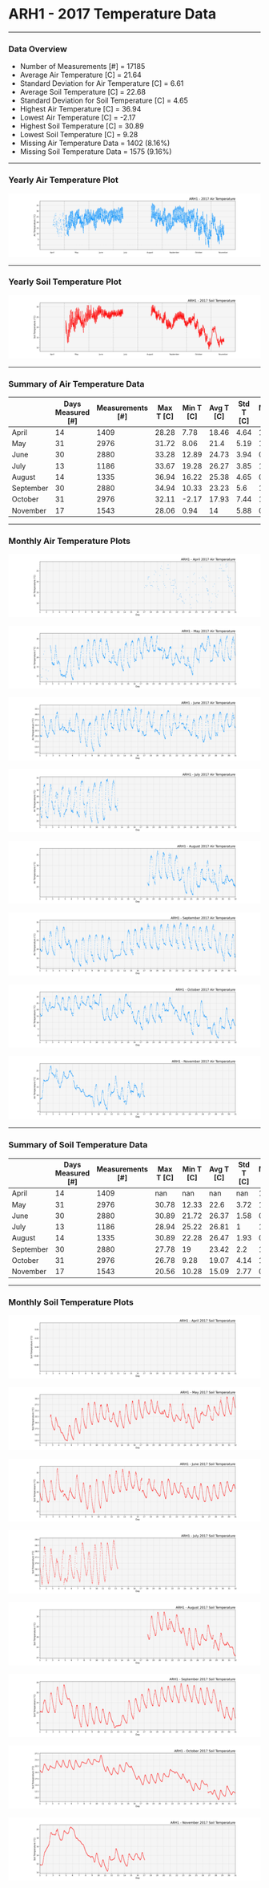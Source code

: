 # ARH1 - 2017 Temperature Data

***

### Data Overview

- Number of Measurements [#] = 17185
- Average Air Temperature [C] = 21.64
- Standard Deviation for Air Temperature [C] = 6.61
- Average Soil Temperature [C] = 22.68
- Standard Deviation for Soil Temperature [C] = 4.65
- Highest Air Temperature [C] = 36.94
- Lowest Air Temperature [C] = -2.17
- Highest Soil Temperature [C] = 30.89
- Lowest Soil Temperature [C] = 9.28
- Missing Air Temperature Data = 1402 (8.16%)
- Missing Soil Temperature Data = 1575 (9.16%)

***

### Yearly Air Temperature Plot

![](2017_Air_Temperature_Scatter_Plot.png)

***

### Yearly Soil Temperature Plot

![](2017_Soil_Temperature_Scatter_Plot.png)

***

### Summary of Air Temperature Data

|           |   Days Measured [#] |   Measurements [#] |   Max T [C] |   Min T [C] |   Avg T [C] |   Std T [C] |   Missing [C] |   Missing [%] |
|-----------|---------------------|--------------------|-------------|-------------|-------------|-------------|---------------|---------------|
| April     |                  14 |               1409 |       28.28 |        7.78 |       18.46 |        4.64 |          1251 |         88.79 |
| May       |                  31 |               2976 |       31.72 |        8.06 |       21.4  |        5.19 |           148 |          4.97 |
| June      |                  30 |               2880 |       33.28 |       12.89 |       24.73 |        3.94 |             0 |          0    |
| July      |                  13 |               1186 |       33.67 |       19.28 |       26.27 |        3.85 |             1 |          0.08 |
| August    |                  14 |               1335 |       36.94 |       16.22 |       25.38 |        4.65 |             0 |          0    |
| September |                  30 |               2880 |       34.94 |       10.33 |       23.23 |        5.6  |             1 |          0.03 |
| October   |                  31 |               2976 |       32.11 |       -2.17 |       17.93 |        7.44 |             1 |          0.03 |
| November  |                  17 |               1543 |       28.06 |        0.94 |       14    |        5.88 |             0 |          0    |

***

### Monthly Air Temperature Plots

![](04_2017_Air_Temperature_Scatter_Plot.png)

![](05_2017_Air_Temperature_Scatter_Plot.png)

![](06_2017_Air_Temperature_Scatter_Plot.png)

![](07_2017_Air_Temperature_Scatter_Plot.png)

![](08_2017_Air_Temperature_Scatter_Plot.png)

![](09_2017_Air_Temperature_Scatter_Plot.png)

![](10_2017_Air_Temperature_Scatter_Plot.png)

![](11_2017_Air_Temperature_Scatter_Plot.png)

***

### Summary of Soil Temperature Data

|           |   Days Measured [#] |   Measurements [#] |   Max T [C] |   Min T [C] |   Avg T [C] |   Std T [C] |   Missing [C] |   Missing [%] |
|-----------|---------------------|--------------------|-------------|-------------|-------------|-------------|---------------|---------------|
| April     |                  14 |               1409 |      nan    |      nan    |      nan    |      nan    |          1409 |        100    |
| May       |                  31 |               2976 |       30.78 |       12.33 |       22.6  |        3.72 |           163 |          5.48 |
| June      |                  30 |               2880 |       30.89 |       21.72 |       26.37 |        1.58 |             0 |          0    |
| July      |                  13 |               1186 |       28.94 |       25.22 |       26.81 |        1    |             1 |          0.08 |
| August    |                  14 |               1335 |       30.89 |       22.28 |       26.47 |        1.93 |             0 |          0    |
| September |                  30 |               2880 |       27.78 |       19    |       23.42 |        2.2  |             1 |          0.03 |
| October   |                  31 |               2976 |       26.78 |        9.28 |       19.07 |        4.14 |             1 |          0.03 |
| November  |                  17 |               1543 |       20.56 |       10.28 |       15.09 |        2.77 |             0 |          0    |

***

### Monthly Soil Temperature Plots

![](04_2017_Soil_Temperature_Scatter_Plot.png)

![](05_2017_Soil_Temperature_Scatter_Plot.png)

![](06_2017_Soil_Temperature_Scatter_Plot.png)

![](07_2017_Soil_Temperature_Scatter_Plot.png)

![](08_2017_Soil_Temperature_Scatter_Plot.png)

![](09_2017_Soil_Temperature_Scatter_Plot.png)

![](10_2017_Soil_Temperature_Scatter_Plot.png)

![](11_2017_Soil_Temperature_Scatter_Plot.png)

